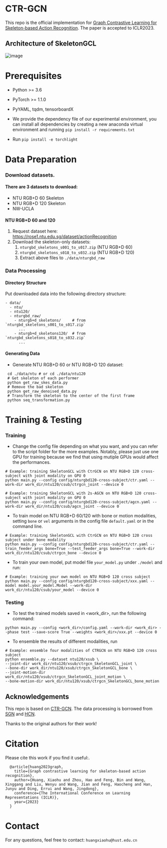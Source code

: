 # CTR-GCN
This repo is the official implementation for [Graph Contrastive Learning for Skeleton-based Action Recognition](https://arxiv.org/abs/2301.10900). The paper is accepted to ICLR2023.

## Architecture of SkeletonGCL
![image](src/framework.jpg)
# Prerequisites

- Python >= 3.6
- PyTorch >= 1.1.0
- PyYAML, tqdm, tensorboardX

- We provide the dependency file of our experimental environment, you can install all dependencies by creating a new anaconda virtual environment and running `pip install -r requirements.txt `
- Run `pip install -e torchlight` 

# Data Preparation

### Download datasets.

#### There are 3 datasets to download:

- NTU RGB+D 60 Skeleton
- NTU RGB+D 120 Skeleton
- NW-UCLA

#### NTU RGB+D 60 and 120

1. Request dataset here: https://rose1.ntu.edu.sg/dataset/actionRecognition
2. Download the skeleton-only datasets:
   1. `nturgbd_skeletons_s001_to_s017.zip` (NTU RGB+D 60)
   2. `nturgbd_skeletons_s018_to_s032.zip` (NTU RGB+D 120)
   3. Extract above files to `./data/nturgbd_raw`

### Data Processing

#### Directory Structure

Put downloaded data into the following directory structure:

```
- data/
  - ntu/
  - ntu120/
  - nturgbd_raw/
    - nturgb+d_skeletons/     # from `nturgbd_skeletons_s001_to_s017.zip`
      ...
    - nturgb+d_skeletons120/  # from `nturgbd_skeletons_s018_to_s032.zip`
      ...
```

#### Generating Data

- Generate NTU RGB+D 60 or NTU RGB+D 120 dataset:

```
 cd ./data/ntu # or cd ./data/ntu120
 # Get skeleton of each performer
 python get_raw_skes_data.py
 # Remove the bad skeleton 
 python get_raw_denoised_data.py
 # Transform the skeleton to the center of the first frame
 python seq_transformation.py
```



# Training & Testing

### Training

- Change the config file depending on what you want, and you can refer to the script folder for the more examples. Notably, please just use one GPU for training because we find that using mutiple GPUs would affect the performances.

```
# Example: training SkeletonGCL with CtrGCN on NTU RGB+D 120 cross-subject with joint modality on GPU 0
python main.py --config config/nturgbd120-cross-subject/ctr.yaml --work-dir work_dir/ntu120/csub/ctrgcn_joint --device 0
```
```
# Example: training SkeletonGCL with 2s-AGCN on NTU RGB+D 120 cross-subject with joint modality on GPU 0
python main.py --config config/nturgbd120-cross-subject/agcn.yaml --work-dir work_dir/ntu120/csub/agcn_joint --device 0
```

- To train model on NTU RGB+D 60/120 with bone or motion modalities, setting `bone` or `vel` arguments in the config file `default.yaml` or in the command line.

```
# Example: training SkeletonGCL with CtrGCN on NTU RGB+D 120 cross subject under bone modality
python main.py --config config/nturgbd120-cross-subject/ctr.yaml --train_feeder_args bone=True --test_feeder_args bone=True --work-dir work_dir/ntu120/csub/ctrgcn_bone --device 0
```

- To train your own model, put model file `your_model.py` under `./model` and run:

```
# Example: training your own model on NTU RGB+D 120 cross subject
python main.py --config config/nturgbd120-cross-subject/xxx.yaml --model model.your_model.Model --work-dir work_dir/ntu120/csub/your_model --device 0
```

### Testing

- To test the trained models saved in <work_dir>, run the following command:

```
python main.py --config <work_dir>/config.yaml --work-dir <work_dir> --phase test --save-score True --weights <work_dir>/xxx.pt --device 0
```

- To ensemble the results of different modalities, run 
```
# Example: ensemble four modalities of CTRGCN on NTU RGB+D 120 cross subject
python ensemble.py --dataset ntu120/xsub \
--joint-dir work_dir/ntu120/xsub/ctrgcn_SkeletonGCL_joint \
--bone-dir work_dir/ntu120/xsub/ctrgcn_SkeletonGCL_bone \
--joint-motion-dir work_dir/ntu120/xsub/ctrgcn_SkeletonGCL_joint_motion \
--bone-motion-dir work_dir/ntu120/xsub/ctrgcn_SkeletonGCL_bone_motion
```

## Acknowledgements

This repo is based on [CTR-GCN](https://github.com/Uason-Chen/CTR-GCN). The data processing is borrowed from [SGN](https://github.com/microsoft/SGN) and [HCN](https://github.com/huguyuehuhu/HCN-pytorch).

Thanks to the original authors for their work!

# Citation

Please cite this work if you find it useful:.

      @article{huang2023graph,
        title={Graph contrastive learning for skeleton-based action recognition},
        author={Huang, Xiaohu and Zhou, Hao and Feng, Bin and Wang, Xinggang and Liu, Wenyu and Wang, Jian and Feng, Haocheng and Han, Junyu and Ding, Errui and Wang, Jingdong},
        conference={The International Conference on Learning Representations (ICLR)},
        year={2023}
      }

# Contact
For any questions, feel free to contact: `huangxiaohu@hust.edu.cn`